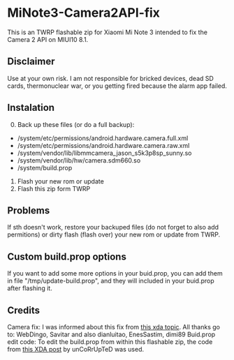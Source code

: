# MiNote3-Camera2API-fix
This is an TWRP flashable zip for Xiaomi Mi Note 3 intended to fix the Camera 2 API on MIUI10 8.1.

## Disclaimer
Use at your own risk. I am not responsible for bricked devices, dead SD cards, thermonuclear war, or you getting fired because the alarm app failed.

## Instalation
0. Back up these files (or do a full backup):
- /system/etc/permissions/android.hardware.camera.full.xml
- /system/etc/permissions/android.hardware.camera.raw.xml
- /system/vendor/lib/libmmcamera_jason_s5k3p8sp_sunny.so
- /system/vendor/lib/hw/camera.sdm660.so
- /system/build.prop
1. Flash your new rom or update
2. Flash this zip form TWRP

## Problems
If sth doesn't work, restore your backuped files (do not forget to also add permitions) or dirty flash (flash over) your new rom or update from TWRP.

## Custom build.prop options
If you want to add some more options in your buid.prop, you can add them in file "/tmp/update-build.prop", and they will included in your buid.prop after flashing it.

## Credits
Camera fix: I was informed about this fix from [this xda topic](https://forum.xda-developers.com/mi-note-3/how-to/google-camera-how-to-mi-note-3-t3757049). All thanks go to: WebDingo, Savitar and also dianluitao, EnesSastim, dimi89
Buid.prop edit code: To edit the build.prop from within this flashable zip, the code from [this XDA post](https://forum.xda-developers.com/showpost.php?p=19093919&postcount=20) by unCoRrUpTeD was used.
